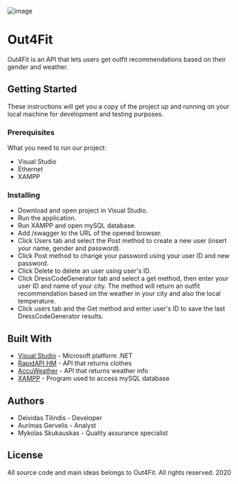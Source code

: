 ![image](https://venturebeat.com/wp-content/uploads/2019/11/visual-studio-logo.jpeg?fit=578%2C289&strip=all)

# Out4Fit

Out4Fit is an API that lets users get outfit recommendations based on their gender and weather.

## Getting Started

These instructions will get you a copy of the project up and running on your local machine for development and testing purposes.

### Prerequisites

What you need to run our project:

* Visual Studio
* Ethernet
* XAMPP

### Installing

* Download and open project in Visual Studio.
* Run the application.
* Run XAMPP and open mySQL database.
* Add /swagger to the URL of the opened browser.
* Click Users tab and select the Post method to create a new user (insert your name, gender and password).
* Click Post method to change your password using your user ID and new password.
* Click Delete to delete an user using user's ID.
* Click DressCodeGenerator tab and select a get method, then enter your user ID and name of your city. The method will return an outfit recommendation based on the weather in your city and also the local temperature.
* Click users tab and the Get method and enter user's ID to save the last DressCodeGenerator results.

## Built With

* [Visual Studio](https://visualstudio.microsoft.com/en/downloads/) - Microsoft platform .NET
* [RapidAPI HM](https://rapidapi.com/apidojo/api/hm-hennes-mauritz/) - API that returns clothes
* [AccuWeather](https://developer.accuweather.com/) - API that returns weather info
* [XAMPP](https://www.apachefriends.org/index.html/) - Program used to access mySQL database
  
## Authors

* Deividas Tilindis - Developer
* Aurimas Gervelis - Analyst
* Mykolas Skukauskas - Quality assurance specialist

## License
All source code and main ideas belongs to Out4Fit. All rights reserved. 2020



